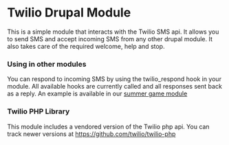 # Twilio Drupal Module

This is a simple module that interacts with the Twilio SMS api. It allows you to send SMS and accept incoming SMS from any other drupal module. It also takes care of the required welcome, help and stop.

### Using in other modules

You can respond to incoming SMS by using the twilio_respond hook in your module. All available hooks are currently called and all responses sent back as a reply. An example is available in our [summer game module](https://github.com/aadl/Summer-Game/blob/master/summergame.module#L1493)

### Twilio PHP Library

This module includes a vendored version of the Twilio php api. You can track newer versions at https://github.com/twilio/twilio-php